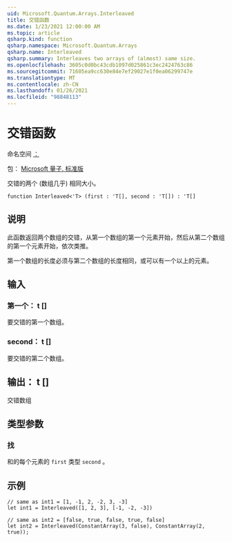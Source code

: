 ```yaml
---
uid: Microsoft.Quantum.Arrays.Interleaved
title: 交错函数
ms.date: 1/23/2021 12:00:00 AM
ms.topic: article
qsharp.kind: function
qsharp.namespace: Microsoft.Quantum.Arrays
qsharp.name: Interleaved
qsharp.summary: Interleaves two arrays of (almost) same size.
ms.openlocfilehash: 3605c0d0bc43cdb1097d025861c3ec2424763c86
ms.sourcegitcommit: 71605ea9cc630e84e7ef29027e1f0ea06299747e
ms.translationtype: MT
ms.contentlocale: zh-CN
ms.lasthandoff: 01/26/2021
ms.locfileid: "98848113"
---
```

# <a name="interleaved-function"></a>交错函数

命名空间 [：](xref:Microsoft.Quantum.Arrays)

包： [Microsoft 量子. 标准版](https://nuget.org/packages/Microsoft.Quantum.Standard)


交错的两个 (数组几乎) 相同大小。

```qsharp
function Interleaved<'T> (first : 'T[], second : 'T[]) : 'T[]
```


## <a name="description"></a>说明

此函数返回两个数组的交错，从第一个数组的第一个元素开始，然后从第二个数组的第一个元素开始，依次类推。

第一个数组的长度必须与第二个数组的长度相同，或可以有一个以上的元素。

## <a name="input"></a>输入

### <a name="first--t"></a>第一个： t []

要交错的第一个数组。


### <a name="second--t"></a>second： t []

要交错的第二个数组。



## <a name="output--t"></a>输出： t []

交错数组

## <a name="type-parameters"></a>类型参数

### <a name="t"></a>找

和的每个元素的 `first` 类型 `second` 。

## <a name="example"></a>示例

```qsharp
// same as int1 = [1, -1, 2, -2, 3, -3]
let int1 = Interleaved([1, 2, 3], [-1, -2, -3])

// same as int2 = [false, true, false, true, false]
let int2 = Interleaved(ConstantArray(3, false), ConstantArray(2, true));
```